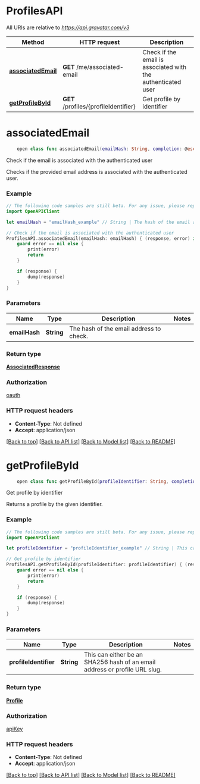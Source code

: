 # ProfilesAPI

All URIs are relative to *https://api.gravatar.com/v3*

Method | HTTP request | Description
------------- | ------------- | -------------
[**associatedEmail**](ProfilesAPI.md#associatedemail) | **GET** /me/associated-email | Check if the email is associated with the authenticated user
[**getProfileById**](ProfilesAPI.md#getprofilebyid) | **GET** /profiles/{profileIdentifier} | Get profile by identifier


# **associatedEmail**
```swift
    open class func associatedEmail(emailHash: String, completion: @escaping (_ data: AssociatedResponse?, _ error: Error?) -> Void)
```

Check if the email is associated with the authenticated user

Checks if the provided email address is associated with the authenticated user.

### Example
```swift
// The following code samples are still beta. For any issue, please report via http://github.com/OpenAPITools/openapi-generator/issues/new
import OpenAPIClient

let emailHash = "emailHash_example" // String | The hash of the email address to check.

// Check if the email is associated with the authenticated user
ProfilesAPI.associatedEmail(emailHash: emailHash) { (response, error) in
    guard error == nil else {
        print(error)
        return
    }

    if (response) {
        dump(response)
    }
}
```

### Parameters

Name | Type | Description  | Notes
------------- | ------------- | ------------- | -------------
 **emailHash** | **String** | The hash of the email address to check. | 

### Return type

[**AssociatedResponse**](AssociatedResponse.md)

### Authorization

[oauth](../README.md#oauth)

### HTTP request headers

 - **Content-Type**: Not defined
 - **Accept**: application/json

[[Back to top]](#) [[Back to API list]](../README.md#documentation-for-api-endpoints) [[Back to Model list]](../README.md#documentation-for-models) [[Back to README]](../README.md)

# **getProfileById**
```swift
    open class func getProfileById(profileIdentifier: String, completion: @escaping (_ data: Profile?, _ error: Error?) -> Void)
```

Get profile by identifier

Returns a profile by the given identifier.

### Example
```swift
// The following code samples are still beta. For any issue, please report via http://github.com/OpenAPITools/openapi-generator/issues/new
import OpenAPIClient

let profileIdentifier = "profileIdentifier_example" // String | This can either be an SHA256 hash of an email address or profile URL slug.

// Get profile by identifier
ProfilesAPI.getProfileById(profileIdentifier: profileIdentifier) { (response, error) in
    guard error == nil else {
        print(error)
        return
    }

    if (response) {
        dump(response)
    }
}
```

### Parameters

Name | Type | Description  | Notes
------------- | ------------- | ------------- | -------------
 **profileIdentifier** | **String** | This can either be an SHA256 hash of an email address or profile URL slug. | 

### Return type

[**Profile**](Profile.md)

### Authorization

[apiKey](../README.md#apiKey)

### HTTP request headers

 - **Content-Type**: Not defined
 - **Accept**: application/json

[[Back to top]](#) [[Back to API list]](../README.md#documentation-for-api-endpoints) [[Back to Model list]](../README.md#documentation-for-models) [[Back to README]](../README.md)

